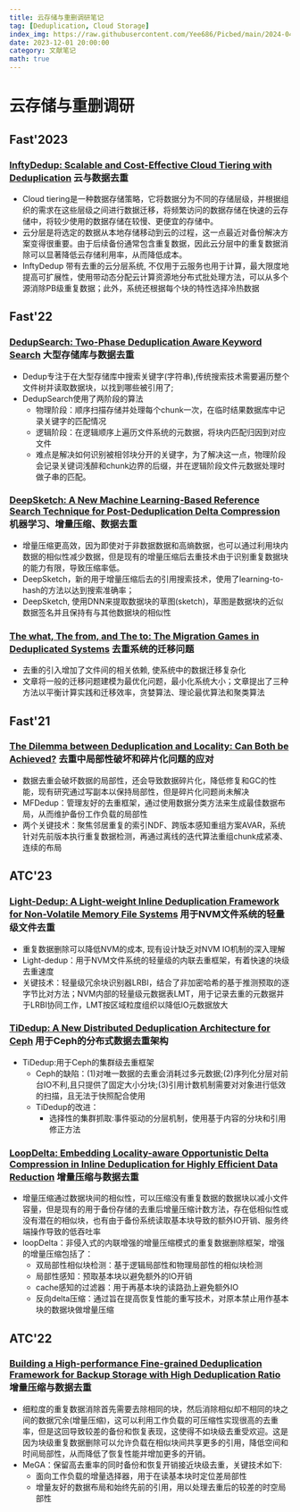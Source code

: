 ```yaml
---
title: 云存储与重删调研笔记
tag: [Deduplication, Cloud Storage]
index_img: https://raw.githubusercontent.com/Yee686/Picbed/main/2024-04-11-19-19-00-层次化存储与压缩.png
date: 2023-12-01 20:00:00
category: 文献笔记
math: true
---
```


# 云存储与重删调研

## Fast'2023

### [InftyDedup: Scalable and Cost-Effective Cloud Tiering with Deduplication](https://www.usenix.org/conference/fast23/presentation/kotlarska) 云与数据去重

- Cloud tiering是一种数据存储策略，它将数据分为不同的存储层级，并根据组织的需求在这些层级之间进行数据迁移，将频繁访问的数据存储在快速的云存储中，将较少使用的数据存储在较慢、更便宜的存储中。
- 云分层是将选定的数据从本地存储移动到云的过程，这一点最近对备份解决方案变得很重要。由于后续备份通常包含重复数据，因此云分层中的重复数据消除可以显著降低云存储利用率，从而降低成本。
- InftyDedup 带有去重的云分层系统, 不仅用于云服务也用于计算，最大限度地提高可扩展性，使用带动态分配云计算资源地分布式批处理方法，可以从多个源消除PB级重复数据；此外，系统还根据每个块的特性选择冷热数据

## Fast'22

### [DedupSearch: Two-Phase Deduplication Aware Keyword Search](https://www.usenix.org/conference/fast22/presentation/elias) 大型存储库与数据去重

- Dedup专注于在大型存储库中搜索关键字(字符串),传统搜索技术需要遍历整个文件树并读取数据块，以找到哪些被引用了;
- DedupSearch使用了两阶段的算法
  - 物理阶段：顺序扫描存储并处理每个chunk一次，在临时结果数据库中记录关键字的匹配情况
  - 逻辑阶段：在逻辑顺序上遍历文件系统的元数据，将块内匹配归因到对应文件
  - 难点是解决如何识别被相邻块分开的关键字，为了解决这一点，物理阶段会记录关键词浅醉和chunk边界的后缀，并在逻辑阶段文件元数据处理时做子串的匹配。

### [DeepSketch: A New Machine Learning-Based Reference Search Technique for Post-Deduplication Delta Compression](https://www.usenix.org/conference/fast22/presentation/park) 机器学习、增量压缩、数据去重

- 增量压缩更高效，因为即使对于非数据数据和高熵数据，也可以通过利用块内数据的相似性减少数据，但是现有的增量压缩后去重技术由于识别重复数据块的能力有限，导致压缩率低。
- DeepSketch，新的用于增量压缩后去的引用搜索技术，使用了learning-to-hash的方法以达到搜索准确率；
- DeepSketch, 使用DNN来提取数据块的草图(sketch)，草图是数据块的近似数据签名并且保持有与其他数据块的相似性

### [The what, The from, and The to: The Migration Games in Deduplicated Systems](https://www.usenix.org/conference/fast22/presentation/kisous) 去重系统的迁移问题

- 去重的引入增加了文件间的相关依赖, 使系统中的数据迁移复杂化
- 文章将一般的迁移问题建模为最优化问题，最小化系统大小；文章提出了三种方法以平衡计算实践和迁移效率，贪婪算法、理论最优算法和聚类算法

## Fast'21

### [The Dilemma between Deduplication and Locality: Can Both be Achieved?](https://www.usenix.org/conference/fast21/presentation/zou) 去重中局部性破坏和碎片化问题的应对

- 数据去重会破坏数据的局部性，还会导致数据碎片化，降低修复和GC的性能，现有研究通过写副本以保持局部性，但是碎片化问题尚未解决
- MFDedup：管理友好的去重框架，通过使用数据分类方法来生成最佳数据布局，从而维护备份工作负载的局部性
- 两个关键技术：聚焦邻居重复的索引NDF、跨版本感知重组方案AVAR，系统针对先前版本执行重复数据检测，再通过离线的迭代算法重组chunk成紧凑、连续的布局

## ATC'23

### [Light-Dedup: A Light-weight Inline Deduplication Framework for Non-Volatile Memory File Systems](https://www.usenix.org/conference/atc23/presentation/qiu-jiansheng) 用于NVM文件系统的轻量级文件去重

- 重复数据删除可以降低NVM的成本, 现有设计缺乏对NVM IO机制的深入理解
- Light-dedup：用于NVM文件系统的轻量级的内联去重框架，有着快速的块级去重速度
- 关键技术：轻量级冗余块识别器LRBI，结合了非加密哈希的基于推测预取的逐字节比对方法；NVM内部的轻量级元数据表LMT，用于记录去重的元数据并于LRBI协同工作，LMT按区域粒度组织以降低IO元数据放大

### [TiDedup: A New Distributed Deduplication Architecture for Ceph](https://www.usenix.org/conference/atc23/presentation/oh) 用于Ceph的分布式数据去重架构

- TiDedup:用于Ceph的集群级去重框架
  - Ceph的缺陷：(1)对唯一数据的去重会消耗过多元数据;(2)序列化分层对前台IO不利,且只提供了固定大小分块;(3)引用计数机制需要对对象进行低效的扫描，且无法于快照配合使用
  - TiDedup的改进：
    - 选择性的集群抓取:事件驱动的分层机制，使用基于内容的分块和引用修正方法

### [LoopDelta: Embedding Locality-aware Opportunistic Delta Compression in Inline Deduplication for Highly Efficient Data Reduction](https://www.usenix.org/conference/atc23/presentation/zhang-yucheng) 增量压缩与数据去重

- 增量压缩通过数据块间的相似性，可以压缩没有重复数据的数据块以减小文件容量，但是现有的用于备份存储的去重后增量压缩计数方法，存在低相似性或没有潜在的相似块，也有由于备份系统读取基本块导致的额外IO开销、服务终端操作导致的低吞吐率
- loopDelta：非侵入式的内联增强的增量压缩模式的重复数据删除框架，增强的增量压缩包括了：
  - 双局部性相似块检测：基于逻辑局部性和物理局部性的相似块检测
  - 局部性感知：预取基本块以避免额外的IO开销
  - cache感知的过滤器：用于再基本块的读路劲上避免额外IO
  - 反向delta压缩：通过旨在提高恢复性能的重写技术，对原本禁止用作基本块的数据块做增量压缩

## ATC'22

### [Building a High-performance Fine-grained Deduplication Framework for Backup Storage with High Deduplication Ratio](https://www.usenix.org/conference/atc22/presentation/zou) 增量压缩与数据去重

- 细粒度的重复数据消除首先需要去除相同的块，然后消除相似却不相同的块之间的数据冗余(增量压缩)，这可以利用工作负载的可压缩性实现很高的去重率，但是这回导致较差的备份和恢复表现，这使得不如块级去重受欢迎。这是因为块级重复数据删除可以允许负载在相似块间共享更多的引用，降低空间和时间局部性，从而降低了恢复性能并增加更多的开销。
- MeGA：保留高去重率的同时备份和恢复开销接近块级去重，关键技术如下:
  - 面向工作负载的增量选择器，用于在读基本块时定位差局部性
  - 增量友好的数据布局和始终先前的引用，用以处理去重后的较差的时空局部性
